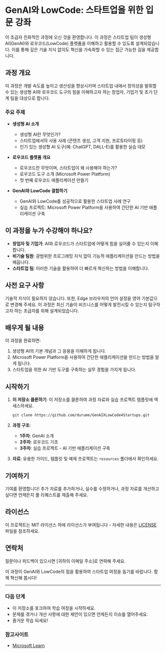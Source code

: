 # GenAI와 LowCode: 스타트업을 위한 입문 강좌

이 초급자 친화적인 과정에 오신 것을 환영합니다. 이 과정은 스타트업 팀이 생성형 AI(GenAI)와 로우코드(LowCode) 플랫폼을 이해하고 활용할 수 있도록 설계되었습니다. 이를 통해 깊은 기술 지식 없이도 혁신을 가속화할 수 있는 접근 가능한 길을 제공합니다.

## 과정 개요

이 과정은 개발 속도를 높이고 생산성을 향상시키며 스타트업 내에서 창의성을 발휘할 수 있는 생성형 AI와 로우코드 도구의 힘을 이해하고자 하는 창업자, 기업가 및 초기 단계 팀을 대상으로 합니다.

### 주요 주제

- **생성형 AI 소개**
  - 생성형 AI란 무엇인가?
  - 스타트업에서의 사용 사례 (콘텐츠 생성, 고객 지원, 프로토타이핑 등)
  - 인기 있는 생성형 AI 도구(예: ChatGPT, DALL-E)를 활용한 실습 데모

- **로우코드 플랫폼 개요**
  - 로우코드란 무엇이며, 스타트업이 왜 사용해야 하는가?
  - 로우코드 도구 소개 (Microsoft Power Platform)
  - 첫 번째 로우코드 애플리케이션 만들기

- **GenAI와 LowCode 결합하기**
  - GenAI와 LowCode를 성공적으로 활용한 스타트업 사례 연구
  - 실습 프로젝트: Microsoft Power Platform을 사용하여 간단한 AI 기반 애플리케이션 구축

## 이 과정을 누가 수강해야 하나요?

- **창업자 및 기업가**: AI와 로우코드가 스타트업에 어떻게 힘을 실어줄 수 있는지 이해합니다.
- **비기술 팀원**: 광범위한 프로그래밍 지식 없이 기능적 애플리케이션을 만드는 방법을 배웁니다.
- **스타트업 팀**: 이러한 기술을 활용하여 더 빠르게 혁신하는 방법을 이해합니다.

## 사전 요구 사항

기술적 지식이 필요하지 않습니다. 또한, Edge 브라우저의 언어 설정을 영어 기본값으로 변경해 주세요. 이 과정은 최신 기술이 비즈니스를 어떻게 발전시킬 수 있는지 탐구하고자 하는 초급자를 위해 설계되었습니다.

## 배우게 될 내용

이 과정을 완료하면:

1. 생성형 AI의 기본 개념과 그 응용을 이해하게 됩니다.
2. Microsoft Power Platform을 사용하여 간단한 애플리케이션을 만드는 방법을 알게 됩니다.
3. 스타트업을 위한 AI 기반 도구를 구축하는 실무 경험을 가지게 됩니다.

## 시작하기

1. **이 저장소 클론하기**: 이 저장소를 클론하여 과정 자료와 실습 프로젝트 템플릿에 액세스하세요.
   ```sh
   git clone https://github.com/durume/GenAIXLowCode4Startups.git
   ```

2. **과정 구조**:
   - **1주차**: GenAI 소개
   - **2주차**: 로우코드 기초
   - **3주차**: 실습 프로젝트 - AI 기반 애플리케이션 구축

3. **자료**: 유용한 가이드, 템플릿 및 예제 프로젝트는 `resources` 폴더에서 확인하세요.

## 기여하기

기여를 환영합니다! 추가 자료를 추가하거나, 실수를 수정하거나, 과정 자료를 개선하고 싶다면 언제든지 풀 리퀘스트를 제출해 주세요.

## 라이선스

이 프로젝트는 MIT 라이선스 하에 라이선스가 부여됩니다 - 자세한 내용은 [LICENSE](License.md) 파일을 참조하세요.

## 연락처

질문이나 피드백이 있으시면 [귀하의 이메일 주소]로 연락해 주세요.

이 과정이 GenAI와 LowCode의 힘을 활용하여 스타트업 여정을 돕기를 바랍니다. 함께 혁신해 봅시다!

---

### 다음 단계

- 이 저장소를 포크하여 학습 여정을 시작하세요.
- 문제를 겪거나 개선 사항에 대한 제안이 있으면 언제든지 이슈를 열어주세요.
- 즐거운 학습 되세요!

### 참고사이트

- [Microsoft Learn](https://learn.microsoft.com/)
